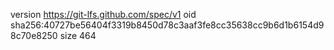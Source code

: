 version https://git-lfs.github.com/spec/v1
oid sha256:40727be56404f3319b8450d78c3aaf3fe8cc35638cc9b6d1b6154d98c70e8250
size 464
